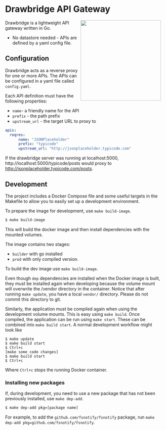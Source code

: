 # Drawbridge API Gateway

<img align="right" src="https://media.giphy.com/media/xT5LMTMnW8KpO34mQ0/giphy.gif" width="260 "/>

Drawbridge is a lightweight API gateway written in Go.

- No datastore needed - APIs are defined by a yaml config file.

## Configuration

Drawbridge acts as a reverse proxy for one or more APIs.
The APIs can be configured in a yaml file called `config.yaml`.

Each API definition must have the following properties:
 - `name`- a friendly name for the API
 - `prefix` - the path prefix
 - `upstream_url` - the target URL to proxy to

```yaml
apis:
  reqres:
      name: "JSONPlaceholder"
      prefix: "typicode"
      upstream_url: "http://jsonplaceholder.typicode.com"
```

If the drawbridge server was running at localhost:5000, http://localhost:5000/typicode/posts would proxy to http://jsonplaceholder.typicode.com/posts.

## Development

The project includes a Docker Compose file and some useful targets in the Makefile to allow you to easily set up a
development environment.

To prepare the image for development, use `make build-image`.

```bash
$ make build-image
```

This will build the docker image and then install dependencies with the mounted volumes.

The image contains two stages: 
- `builder` with go installed
- `prod` with only compiled version.

To build the dev image use `make build-image`.

Even though `dep` dependencies are installed when the Docker image is built, they must be installed again when developing because the volume mount will overwrite the /vendor directory in the container.
Notice that after running `make update`, you have a local `vendor/` directory. Please do not commit this directory to git.

Similarly, the application must be compiled again when using the development volume mounts. This is easy using `make build`.
Once compiled, the application can be run using `make start`.
These can be combined into `make build start`.
A normal development workflow might look like

```Shell
$ make update
$ make build start
$ Ctrl+c
[make some code changes]
$ make build start
$ Ctrl+c
```
Where `Ctrl+c` stops the running Docker container.

### Installing new packages

If, during development, you need to use a new package that has not been previously installed, use `make dep-add`.

```bash
$ make dep-add pkg=[package name]
```

For example, to add the `github.com/fsnotify/fsnotify` package, run `make dep-add pkg=github.com/fsnotify/fsnotify`.
